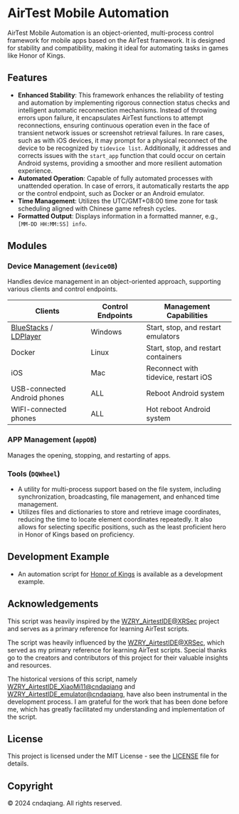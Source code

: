 # AirTest Mobile Automation

AirTest Mobile Automation is an object-oriented, multi-process control framework for mobile apps based on the AirTest framework. It is designed for stability and compatibility, making it ideal for automating tasks in games like Honor of Kings.

## Features

- **Enhanced Stability**: This framework enhances the reliability of testing and automation by implementing rigorous connection status checks and intelligent automatic reconnection mechanisms. Instead of throwing errors upon failure, it encapsulates AirTest functions to attempt reconnections, ensuring continuous operation even in the face of transient network issues or screenshot retrieval failures. In rare cases, such as with iOS devices, it may prompt for a physical reconnect of the device to be recognized by `tidevice list`. Additionally, it addresses and corrects issues with the `start_app` function that could occur on certain Android systems, providing a smoother and more resilient automation experience.
- **Automated Operation**: Capable of fully automated processes with unattended operation. In case of errors, it automatically restarts the app or the control endpoint, such as Docker or an Android emulator.
- **Time Management**: Utilizes the UTC/GMT+08:00 time zone for task scheduling aligned with Chinese game refresh cycles.
- **Formatted Output**: Displays information in a formatted manner, e.g., `[MM-DD HH:MM:SS] info`.

## Modules

### Device Management (`deviceOB`)
Handles device management in an object-oriented approach, supporting various clients and control endpoints.

| Clients | Control Endpoints | Management Capabilities |
|---------|-------------------|-------------------------|
| [BlueStacks](https://www.bluestacks.com/download.html) / [LDPlayer](https://www.ldplayer.net/) | Windows | Start, stop, and restart emulators |
| Docker | Linux | Start, stop, and restart containers |
| iOS | Mac | Reconnect with tidevice, restart iOS |
| USB-connected Android phones | ALL | Reboot Android system |
| WIFI-connected phones | ALL | Hot reboot Android system |


### APP Management (`appOB`)
Manages the opening, stopping, and restarting of apps.

### Tools (`DQWheel`)
- A utility for multi-process support based on the file system, including synchronization, broadcasting, file management, and enhanced time management.
- Utilizes files and dictionaries to store and retrieve image coordinates, reducing the time to locate element coordinates repeatedly. It also allows for selecting specific positions, such as the least proficient hero in Honor of Kings based on proficiency.

## Development Example
- An automation script for [Honor of Kings](https://github.com/cndaqiang/AirTest_MobileAuto_WZRY) is available as a development example.

## Acknowledgements
This script was heavily inspired by the [WZRY_AirtestIDE@XRSec](https://github.com/XRSec/WZRY_AirtestIDE) project and serves as a primary reference for learning AirTest scripts.


The script was heavily influenced by the [WZRY_AirtestIDE@XRSec](https://github.com/XRSec/WZRY_AirtestIDE), which served as my primary reference for learning AirTest scripts. Special thanks go to the creators and contributors of this project for their valuable insights and resources.

The historical versions of this script, namely [WZRY_AirtestIDE_XiaoMi11@cndaqiang](https://github.com/cndaqiang/WZRY_AirtestIDE_XiaoMi11) and [WZRY_AirtestIDE_emulator@cndaqiang](https://github.com/cndaqiang/WZRY_AirtestIDE_emulator), have also been instrumental in the development process. I am grateful for the work that has been done before me, which has greatly facilitated my understanding and implementation of the script.

## License
This project is licensed under the MIT License - see the [LICENSE](LICENSE) file for details.

## Copyright
© 2024 cndaqiang. All rights reserved.